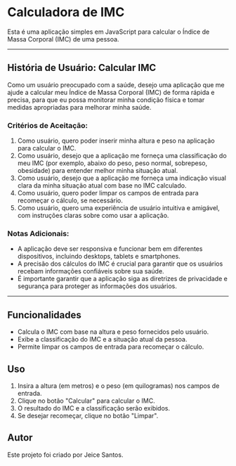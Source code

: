 # Calculadora de IMC

Esta é uma aplicação simples em JavaScript para calcular o Índice de Massa Corporal (IMC) de uma pessoa.

---

## História de Usuário: Calcular IMC

Como um usuário preocupado com a saúde, desejo uma aplicação que me ajude a calcular meu Índice de Massa Corporal (IMC) de forma rápida e precisa, para que eu possa monitorar minha condição física e tomar medidas apropriadas para melhorar minha saúde.

### Critérios de Aceitação:

1. Como usuário, quero poder inserir minha altura e peso na aplicação para calcular o IMC.
2. Como usuário, desejo que a aplicação me forneça uma classificação do meu IMC (por exemplo, abaixo do peso, peso normal, sobrepeso, obesidade) para entender melhor minha situação atual.
3. Como usuário, desejo que a aplicação me forneça uma indicação visual clara da minha situação atual com base no IMC calculado.
4. Como usuário, quero poder limpar os campos de entrada para recomeçar o cálculo, se necessário.
5. Como usuário, quero uma experiência de usuário intuitiva e amigável, com instruções claras sobre como usar a aplicação.

### Notas Adicionais:

- A aplicação deve ser responsiva e funcionar bem em diferentes dispositivos, incluindo desktops, tablets e smartphones.
- A precisão dos cálculos do IMC é crucial para garantir que os usuários recebam informações confiáveis sobre sua saúde.
- É importante garantir que a aplicação siga as diretrizes de privacidade e segurança para proteger as informações dos usuários.

---

## Funcionalidades

- Calcula o IMC com base na altura e peso fornecidos pelo usuário.
- Exibe a classificação do IMC e a situação atual da pessoa.
- Permite limpar os campos de entrada para recomeçar o cálculo.

## Uso

1. Insira a altura (em metros) e o peso (em quilogramas) nos campos de entrada.
2. Clique no botão "Calcular" para calcular o IMC.
3. O resultado do IMC e a classificação serão exibidos.
4. Se desejar recomeçar, clique no botão "Limpar".

## Autor

Este projeto foi criado por Jeice Santos.

